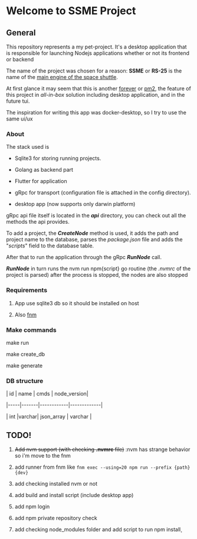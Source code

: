 
#  Welcome to SSME Project

  

##  General

This repository represents a my pet-project. It's a desktop application that is responsible for launching Nodejs applications whether or not its frontend or backend

The name of the project was chosen for a reason: **SSME** or **RS-25** is the name of the [main engine of the space shuttle](https://en.wikipedia.org/wiki/RS-25).


At first glance it may seem that this is another [forever](https://github.com/foreversd/forever) or [pm2](https://pm2.keymetrics.io/), the feature of this project in *all-in-box* solution including desktop application, and in the future tui.

The inspiration for writing this app was docker-desktop, so I try to use the same ui/ux

  

###  About

The stack used is

- Sqlite3 for storing running projects.
- Golang as backend part
- Flutter for application

- gRpc for transport (configuration file is attached in the config directory).

- desktop app (now supports only darwin platform)

  

gRpc api file itself is located in the ***api*** directory, you can check out all the methods the api provides.

  

To add a project, the ***CreateNode*** method is used, it adds the path and project name to the database, parses the *package.json* file and adds the "*scripts*" field to the database table.

After that to run the application through the gRpc ***RunNode*** call.

  

***RunNode*** in turn runs the nvm run npm{script} go routine (the *.nvmrc* of the project is parsed) after the process is stopped, the nodes are also stopped

  
  
  

###  Requirements

  

1. App use sqlite3 db so it should be installed on host

2. Also [fnm](https://github.com/Schniz/fnm)

  

###  Make commands

make run

make create_db

make generate

  

###  DB structure

| id | name | cmds | node_version|

|-----|-------|------------|-------------|

| int |varchar| json_array | varchar |

  

##  TODO!

1. ~~Add nvm support (with checking **.nvmrc** file)~~ :nvm has strange behavior so i'm move to the fnm
3. add runner from fnm like `fnm exec --using=20 npm run --prefix {path} {dev}`

4. add checking installed nvm or not

5. add build and install script (include desktop app)

6. add npm login

7. add npm private repository check

8. add checking node_modules folder and add script to run npm install¸